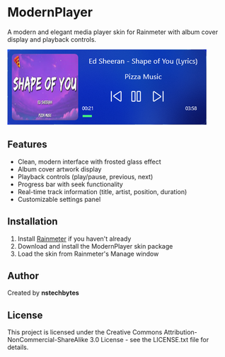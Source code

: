 # ModernPlayer

A modern and elegant media player skin for Rainmeter with album cover display and playback controls.

![ModernPlayer Preview](.github/Preview.png)

## Features

- Clean, modern interface with frosted glass effect
- Album cover artwork display
- Playback controls (play/pause, previous, next)
- Progress bar with seek functionality
- Real-time track information (title, artist, position, duration)
- Customizable settings panel

## Installation

1. Install [Rainmeter](https://www.rainmeter.net/) if you haven't already
2. Download and install the ModernPlayer skin package
3. Load the skin from Rainmeter's Manage window

## Author

Created by **nstechbytes**

## License

This project is licensed under the Creative Commons Attribution-NonCommercial-ShareAlike 3.0 License - see the LICENSE.txt file for details.